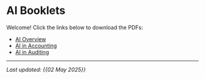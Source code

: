 # AI Booklets

Welcome! Click the links below to download the PDFs:

- [AI Overview](01_AI-Overview.pdf)
- [AI in Accounting](02_AI-in-Accounting.pdf)
- [AI in Auditing](03_AI-in-Auditing.pdf)

---

_Last updated: {{02 May 2025}}_
